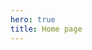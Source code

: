 ```yaml
---
hero: true
title: Home page
---
```


<script setup>
import HomePage from "./components/HomePage.vue";
import HomePageBio from "./components/HomePageBio.vue"
import HomePageFeatures from "./components/HomePageFeatures.vue"
import HomePageHighlights from "./components/HomePageHighlights.vue";
</script>

<HomePage :dummyFeatures="8">
	<template #Bio>
		<HomePageBio/>
	</template>
	<template #Features>
		<HomePageFeatures/>
	</template>
	<template #Highlights>
		<HomePageHighlights/>
	</template>
</HomePage>



